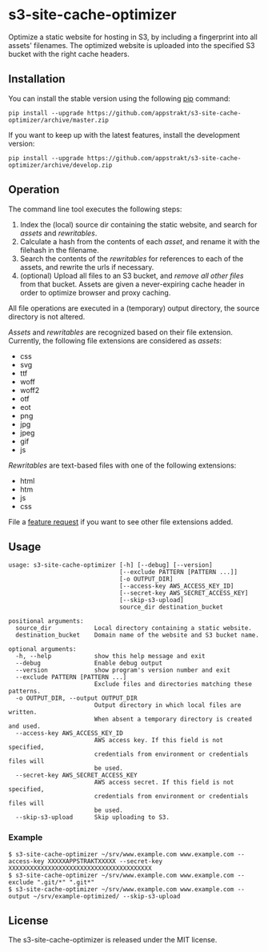 # s3-site-cache-optimizer

Optimize a static website for hosting in S3, by including a fingerprint into
all assets' filenames. The optimized website is uploaded into the specified S3
bucket with the right cache headers.


## Installation

You can install the stable version using the following [pip](https://pip.pypa.io/en/latest/) 
command:

	pip install --upgrade https://github.com/appstrakt/s3-site-cache-optimizer/archive/master.zip

If you want to keep up with the latest features, install the development version:

	pip install --upgrade https://github.com/appstrakt/s3-site-cache-optimizer/archive/develop.zip


## Operation

The command line tool executes the following steps:

1. Index the (local) source dir containing the static website, and search for _assets_ and 
_rewritables_.
2. Calculate a hash from the contents of each _asset_, and rename it with the filehash in the 
filename.
3. Search the contents of the _rewritables_ for references to each of the assets, and rewrite 
the urls if necessary. 
4. (optional) Upload all files to an S3 bucket, and *remove all other files* from that bucket. 
Assets are given a never-expiring cache header in order to optimize browser and proxy caching.

All file operations are executed in a (temporary) output directory, the source directory is not 
altered.

_Assets_ and _rewritables_ are recognized based on their file extension. Currently, the following
file extensions are considered as _assets_:

- css
- svg
- ttf
- woff
- woff2
- otf
- eot
- png
- jpg
- jpeg
- gif
- js

_Rewritables_ are text-based files with one of the following extensions:

- html
- htm
- js
- css

File a [feature request](https://github.com/appstrakt/s3-site-cache-optimizer/issues/new) 
if you want to see other file extensions added.


## Usage

	usage: s3-site-cache-optimizer [-h] [--debug] [--version]
	                               [--exclude PATTERN [PATTERN ...]]
	                               [-o OUTPUT_DIR]
	                               [--access-key AWS_ACCESS_KEY_ID]
	                               [--secret-key AWS_SECRET_ACCESS_KEY]
	                               [--skip-s3-upload]
	                               source_dir destination_bucket

	positional arguments:
	  source_dir            Local directory containing a static website.
	  destination_bucket    Domain name of the website and S3 bucket name.

	optional arguments:
	  -h, --help            show this help message and exit
	  --debug               Enable debug output
	  --version             show program's version number and exit
	  --exclude PATTERN [PATTERN ...]
	                        Exclude files and directories matching these patterns.
	  -o OUTPUT_DIR, --output OUTPUT_DIR
	                        Output directory in which local files are written.
	                        When absent a temporary directory is created and used.
	  --access-key AWS_ACCESS_KEY_ID
	                        AWS access key. If this field is not specified,
	                        credentials from environment or credentials files will
	                        be used.
	  --secret-key AWS_SECRET_ACCESS_KEY
	                        AWS access secret. If this field is not specified,
	                        credentials from environment or credentials files will
	                        be used.
	  --skip-s3-upload      Skip uploading to S3.

### Example

	$ s3-site-cache-optimizer ~/srv/www.example.com www.example.com --access-key XXXXXAPPSTRAKTXXXXX --secret-key XXXXXXXXXXXXXXXXXXXXXXXXXXXXXXXXXXXXXXXX
	$ s3-site-cache-optimizer ~/srv/www.example.com www.example.com --exclude ".git/*" ".git*"
	$ s3-site-cache-optimizer ~/srv/www.example.com www.example.com --output ~/srv/example-optimized/ --skip-s3-upload

## License

The s3-site-cache-optimizer is released under the MIT license.
